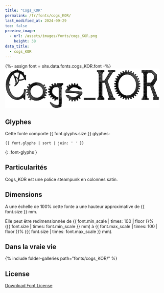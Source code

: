 ```yaml
---
title: "Cogs_KOR"
permalink: /fr/fonts/cogs_KOR/
last_modified_at: 2024-09-29
toc: false
preview_image:
  - url: /assets/images/fonts/cogs_KOR.png
    height: 38
data_title:
  - cogs_KOR
---
```

{%- assign font = site.data.fonts.cogs_KOR.font -%}
![cogs_KOR](/assets/images/fonts/cogs_KOR.png)

## Glyphes

Cette fonte comporte  {{ font.glyphs.size }} glyphes:

```
{{ font.glyphs | sort | join: ' ' }}
```
{: .font-glyphs }
 
## Particularités

Cogs_KOR  est une police steampunk en colonnes satin.

## Dimensions

A une échelle de 100% cette fonte a une hauteur approximative de  {{ font.size }} mm.

Elle peut être redimensionnée  de {{ font.min_scale | times: 100 | floor }}% ({{ font.size | times: font.min_scale }} mm)
à {{ font.max_scale | times: 100 | floor }}% ({{ font.size | times: font.max_scale }} mm).

## Dans la vraie vie

{% include folder-galleries path="fonts/cogs_KOR/" %}

## License

[Download Font License](https://github.com/inkstitch/inkstitch/tree/main/fonts/cogs_KOR/LICENSE)
